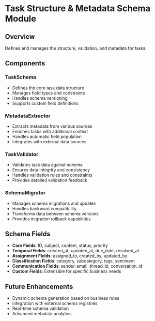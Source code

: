 # Task Structure & Metadata Schema Module

## Overview
Defines and manages the structure, validation, and metadata for tasks.

## Components

### TaskSchema
- Defines the core task data structure
- Manages field types and constraints
- Handles schema versioning
- Supports custom field definitions

### MetadataExtractor
- Extracts metadata from various sources
- Enriches tasks with additional context
- Handles automatic field population
- Integrates with external data sources

### TaskValidator
- Validates task data against schema
- Ensures data integrity and consistency
- Handles validation rules and constraints
- Provides detailed validation feedback

### SchemaMigrator
- Manages schema migrations and updates
- Handles backward compatibility
- Transforms data between schema versions
- Provides migration rollback capabilities

## Schema Fields
- **Core Fields**: ID, subject, content, status, priority
- **Temporal Fields**: created_at, updated_at, due_date, resolved_at
- **Assignment Fields**: assigned_to, created_by, updated_by
- **Classification Fields**: category, subcategory, tags, sentiment
- **Communication Fields**: sender_email, thread_id, conversation_id
- **Custom Fields**: Extensible for specific business needs

## Future Enhancements
- Dynamic schema generation based on business rules
- Integration with external schema registries
- Real-time schema validation
- Advanced metadata analytics





